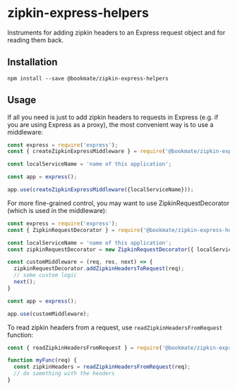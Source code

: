 # zipkin-express-helpers

Instruments for adding zipkin headers to an Express request object and for reading them back.

## Installation

`npm install --save @bookmate/zipkin-express-helpers`

## Usage

If all you need is just to add zipkin headers to requests in Express (e.g. if you are using Express as a proxy), the most convenient way is to use a middleware:

```javascript
const express = require('express');
const { createZipkinExpressMiddleware } = require('@bookmate/zipkin-express-helpers');

const localServiceName = 'name of this application';

const app = express();

app.use(createZipkinExpressMiddleware({localServiceName}));
```

For more fine-grained control, you may want to use ZipkinRequestDecorator (which is used in the middleware):

```javascript
const express = require('express');
const { ZipkinRequestDecorator } = require('@bookmate/zipkin-express-helpers');

const localServiceName = 'name of this application';
const zipkinRequestDecorator = new ZipkinRequestDecorator({ localServiceName });

const customMiddleware = (req, res, next) => {
  zipkinRequestDecorator.addZipkinHeadersToRequest(req);
  // some custom logic
  next();
}

const app = express();

app.use(customMiddleware);
```

To read zipkin headers from a request, use `readZipkinHeadersFromRequest` function:

```javascript
const { readZipkinHeadersFromRequest } = require('@bookmate/zipkin-express-helpers');

function myFunc(req) {
  const zipkinHeaders = readZipkinHeadersFromRequest(req);
  // do something with the headers
}
```
